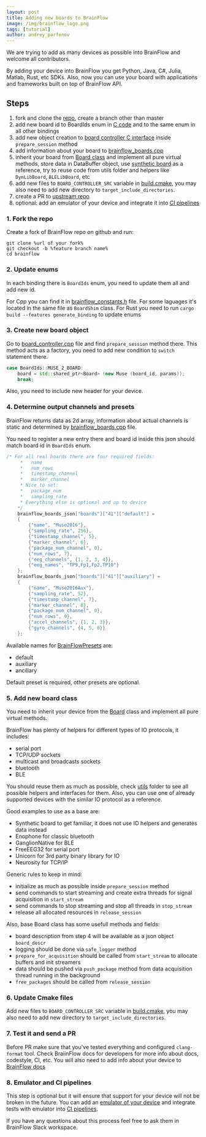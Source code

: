 ```yaml
---
layout: post
title: Adding new boards to BrainFlow
image: /img/brainflow_logo.png
tags: [tutorial]
author: andrey_parfenov
---
```


We are trying to add as many devices as possible into BrainFlow and welcome all contributors. 

By adding your device into BrainFlow you get Python, Java, C#, Julia, Matlab, Rust, etc SDKs. Also, now you can use your board with applications and frameworks built on top of BrainFlow API.


## Steps

1. fork and clone the [repo](https://github.com/brainflow-dev/brainflow), create a branch other than master
2. add new board id to BoardIds enum in [C code](https://github.com/brainflow-dev/brainflow/blob/master/src/utils/inc/brainflow_constants.h) and to the same enum in all other bindings
3. add new object creation to [board controller C interface](https://github.com/brainflow-dev/brainflow/blob/master/src/board_controller/board_controller.cpp) inside `prepare_session` method
4. add information about your board to [brainflow_boards.cpp](https://github.com/brainflow-dev/brainflow/blob/master/src/board_controller/brainflow_boards.cpp)
5. inherit your board from [Board class](https://github.com/brainflow-dev/brainflow/blob/master/src/board_controller/inc/board.h) and implement all pure virtual methods, store data in DataBuffer object, use [synthetic board](https://github.com/brainflow-dev/brainflow/blob/master/src/board_controller/inc/synthetic_board.h) as a reference, try to reuse code from utils folder and helpers like `DynLibBoard`, `BLELibBoard`, etc
6. add new files to `BOARD_CONTROLLER_SRC` variable in [build.cmake](https://github.com/brainflow-dev/brainflow/blob/master/src/board_controller/build.cmake), you may also need to add new directory to `target_include_directories`.
7. create a PR to [upstream repo](https://github.com/brainflow-dev/brainflow)
8. optional: add an emulator of your device and integrate it into [CI pipelines](https://github.com/brainflow-dev/brainflow/tree/master/.github/workflows)


### 1. Fork the repo

Create a fork of BrainFlow repo on github and run:

```
git clone %url of your fork%
git checkout -b %feature branch name%
cd brainflow
```

### 2. Update enums

In each binding there is `BoardIds` enum, you need to update them all and add new id.

For Cpp you can find it in [brainflow_constants.h](https://github.com/brainflow-dev/brainflow/blob/master/src/utils/inc/brainflow_constants.h) file. For some laguages it's located in the same file as `BoardShim` class. For Rust you need to run `cargo build --features generate_binding` to update enums

### 3. Create new board object

Go to [board_controller.cpp](https://github.com/brainflow-dev/brainflow/blob/master/src/board_controller/board_controller.cpp) file and find `prepare_session` method there. This method acts as a factory,  you need to add new condition to `switch` statement there.

```cpp
case BoardIds::MUSE_2_BOARD:
	board = std::shared_ptr<Board> (new Muse (board_id, params));
	break;

```

Also, you need to include new header for your device.

### 4. Determine output channels and presets

BrainFlow returns data as 2d array, information about actual channels is static and determined by [brainflow_boards.cpp](https://github.com/brainflow-dev/brainflow/blob/master/src/board_controller/brainflow_boards.cpp) file.

You need to register a new entry there and board id inside this json should match board id in `BoardIds` enum.

```cpp
/* For all real boards there are four required fields:
     *   name
     *   num_rows
     *   timestamp_channel
     *   marker_channel
     * Nice to set:
     *   package_num
     *   sampling_rate
     * Everything else is optional and up to device
    */
    brainflow_boards_json["boards"]["41"]["default"] =
    {
        {"name", "Muse2016"},
        {"sampling_rate", 256},
        {"timestamp_channel", 5},
        {"marker_channel", 6},
        {"package_num_channel", 0},
        {"num_rows", 7},
        {"eeg_channels", {1, 2, 3, 4}},
        {"eeg_names", "TP9,Fp1,Fp2,TP10"}
    };
    brainflow_boards_json["boards"]["41"]["auxiliary"] =
    {
        {"name", "Muse2016Aux"},
        {"sampling_rate", 52},
        {"timestamp_channel", 7},
        {"marker_channel", 8},
        {"package_num_channel", 0},
        {"num_rows", 9},
        {"accel_channels", {1, 2, 3}},
        {"gyro_channels", {4, 5, 6}}
    };

```

Available names for [BrainFlowPresets](https://brainflow.org/2022-07-15-brainflow-5-1-0/) are:

* default
* auxiliary
* ancillary

Default preset is required, other presets are optional.

### 5. Add new board class

You need to inherit your device from the [Board](https://github.com/brainflow-dev/brainflow/blob/master/src/board_controller/inc/board.h) class and implement all pure virtual methods. 

BrainFlow has plenty of helpers for different types of IO protocols, it includes:

* serial port
* TCP/UDP sockets
* multicast and broadcasts sockets
* bluetooth
* BLE

You should reuse them as much as possible, check [utils](https://github.com/brainflow-dev/brainflow/tree/master/src/utils) folder to see all possible helpers and interfaces for them. Also, you can use one of already supported devices with the similar IO protocol as a reference. 

Good examples to use as a base are:

* Synthetic board to get familiar, it does not use IO helpers and generates data instead
* Enophone for classic bluetooth
* GanglionNative for BLE
* FreeEEG32 for serial port
* Unicorn for 3rd party binary library for IO
* Neurosity for TCP/IP 


Generic rules to keep in mind:

* initialize as much as possible inside `prepare_session` method
* send commands to start streaming and create extra threads for signal acquisition in `start_stream`
* send commands to stop streaming and stop all threads in `stop_stream`
* release all allocated resources in `release_session`

Also, base Board class has some usefull methods and fields:

* board description from step 4 will be available as a json object `board_descr`
* logging should be done via `safe_logger` method
* `prepare_for_acquisition` should be called from `start_stream` to allocate buffers and init streamers
* data should be pushed via `push_package` method from data acquisition thread running in the background
* `free_packages` should be called from `release_session`

### 6. Update Cmake files

Add new files to `BOARD_CONTROLLER_SRC` variable in [build.cmake](https://github.com/brainflow-dev/brainflow/blob/master/src/board_controller/build.cmake), you may also need to add new directory to `target_include_directories`.

### 7. Test it and send a PR

Before PR make sure that you've tested everything and configured `clang-format` tool. Check BraiinFlow docs for developers for more info about docs, codestyle, CI, etc. You will also need to add info about your device to [BrainFlow docs](https://github.com/brainflow-dev/brainflow/blob/master/docs/SupportedBoards.rst)

### 8. Emulator and CI pipelines

This step is optional but it will ensure that support for your device will not be broken in the future. You can add an [emulator of your device](https://github.com/brainflow-dev/brainflow/tree/master/emulator/brainflow_emulator) and integrate tests with emulator into [CI pipelines](https://github.com/brainflow-dev/brainflow/tree/master/.github/workflows).


If you have any questions about this process feel free to ask them in BrainFlow Slack workspace.